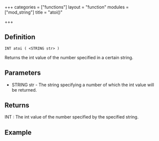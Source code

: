 +++
categories = ["functions"]
layout = "function"
modules = ["mod_string"]
title = "atoi()"

+++

## Definition

    INT atoi ( <STRING str> )

Returns the int value of the number specified in a certain string.

## Parameters

- STRING str - The string specifying a number of which the int value will be returned.

## Returns

INT : The int value of the number specified by the specified string.

## Example
